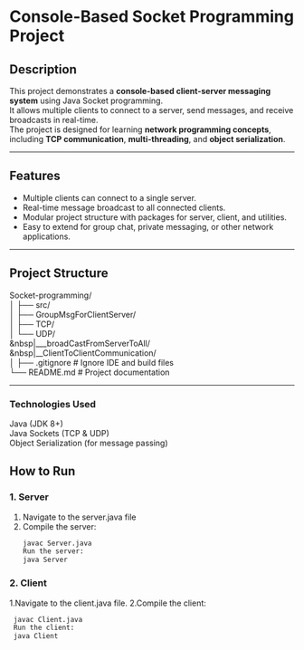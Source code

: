 # Console-Based Socket Programming Project

## Description
This project demonstrates a **console-based client-server messaging system** using Java Socket programming.  
It allows multiple clients to connect to a server, send messages, and receive broadcasts in real-time.  
The project is designed for learning **network programming concepts**, including **TCP communication**, **multi-threading**, and **object serialization**.

---

## Features
- Multiple clients can connect to a single server.
- Real-time message broadcast to all connected clients.
- Modular project structure with packages for server, client, and utilities.
- Easy to extend for group chat, private messaging, or other network applications.

---

## Project Structure<br/>
Socket-programming/<br/>
│
├── src/<br/>
│ ├── GroupMsgForClientServer/<br/>
│ ├── TCP/<br/>
│ └── UDP/<br/>
   &nbsp|___broadCastFromServerToAll/<br/>
   &nbsp|__ClientToClientCommunication/<br/>
│
├── .gitignore # Ignore IDE and build files<br/>
└── README.md # Project documentation<br/>

---

###  Technologies Used<br/>
Java (JDK 8+)<br/>
Java Sockets (TCP & UDP)<br/>
Object Serialization (for message passing)<br/>

## How to Run

### 1. Server
1. Navigate to the server.java file
2. Compile the server:
   ```bash
   javac Server.java
   Run the server:
   java Server
### 2. Client
1.Navigate to the client.java file.
2.Compile the client:
   ```bash
    javac Client.java
    Run the client:
    java Client


